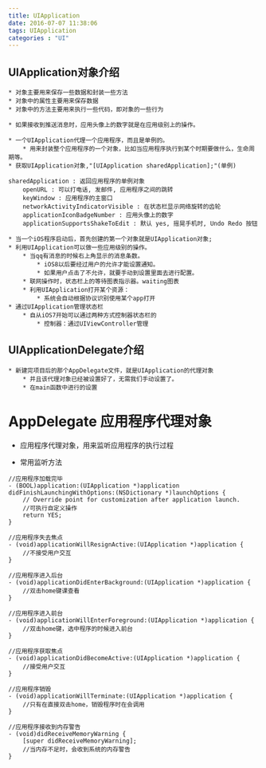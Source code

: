 ```yaml
---
title: UIApplication
date: 2016-07-07 11:38:06
tags: UIApplication
categories : "UI"
---
```


## UIApplication对象介绍
    * 对象主要用来保存一些数据和封装一些方法
    * 对象中的属性主要用来保存数据
    * 对象中的方法主要用来执行一些代码，即对象的一些行为

    * 如果接收到推送消息时，应用头像上的数字就是在应用级别上的操作。

    * 一个UIApplication代理一个应用程序，而且是单例的。
        * 用来封装整个应用程序的一个对象，比如当应用程序执行到某个时期要做什么，生命周期等。
    * 获取UIApplication对象,"[UIApplication sharedApplication];"(单例)

    sharedApplication : 返回应用程序的单例对象
        openURL : 可以打电话, 发邮件, 应用程序之间的跳转
        keyWindow : 应用程序的主窗口
        networkActivityIndicatorVisible : 在状态栏显示网络旋转的齿轮
        applicationIconBadgeNumber : 应用头像上的数字
        applicationSupportsShakeToEdit : 默认 yes, 摇晃手机时, Undo Redo 按钮

    * 当一个iOS程序启动后，首先创建的第一个对象就是UIApplication对象;
    * 利用UIApplication可以做一些应用级别的操作。
        * 当qq有消息的时候右上角显示的消息条数。
            * iOS8以后要经过用户的允许才能设置通知。
            * 如果用户点击了不允许，就要手动到设置里面去进行配置。
        * 联网操作时，状态栏上的等待图表指示器。waiting图表
        * 利用UIApplication打开某个资源：
            * 系统会自动根据协议识别使用某个app打开
    * 通过UIApplication管理状态栏
        * 自从iOS7开始可以通过两种方式控制器状态栏的
            * 控制器：通过UIViewController管理

## UIApplicationDelegate介绍
    * 新建完项目后的那个AppDelegate文件，就是UIApplication的代理对象
        * 并且该代理对象已经被设置好了，无需我们手动设置了。
        * 在main函数中进行的设置

# AppDelegate 应用程序代理对象

* 应用程序代理对象，用来监听应用程序的执行过程

* 常用监听方法

```objc
//应用程序加载完毕
- (BOOL)application:(UIApplication *)application didFinishLaunchingWithOptions:(NSDictionary *)launchOptions {
    // Override point for customization after application launch.
    //可执行自定义操作
    return YES;
}

//应用程序失去焦点
- (void)applicationWillResignActive:(UIApplication *)application {
    //不接受用户交互
}

//应用程序进入后台
- (void)applicationDidEnterBackground:(UIApplication *)application {
    //双击home键课查看
}

//应用程序进入前台
- (void)applicationWillEnterForeground:(UIApplication *)application {
    //双击home键，选中程序的时候进入前台
}

//应用程序获取焦点
- (void)applicationDidBecomeActive:(UIApplication *)application {
    //接受用户交互
}

//应用程序销毁
- (void)applicationWillTerminate:(UIApplication *)application {
    //只有在直接双击home，销毁程序时在会调用
}

//应用程序接收到内存警告
- (void)didReceiveMemoryWarning {
    [super didReceiveMemoryWarning];
    //当内存不足时，会收到系统的内存警告
}

```
